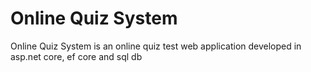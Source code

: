 # Online Quiz System
Online Quiz System is an online quiz test web application developed in asp.net core, ef core and sql db
